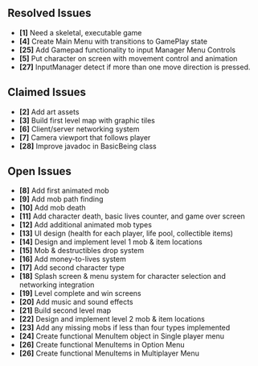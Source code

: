 ## Resolved Issues ##
- **[1]** Need a skeletal, executable game
- **[4]** Create Main Menu with transitions to GamePlay state
- **[25]** Add Gamepad functionality to input Manager Menu Controls
- **[5]** Put character on screen with movement control and animation
- **[27]** InputManager detect if more than one move direction is pressed.

## Claimed Issues ##
- **[2]** Add art assets
- **[3]** Build first level map with graphic tiles
- **[6]** Client/server networking system
- **[7]** Camera viewport that follows player
- **[28]** Improve javadoc in BasicBeing class

## Open Issues ##
- **[8]** Add first animated mob
- **[9]** Add mob path finding
- **[10]** Add mob death
- **[11]** Add character death, basic lives counter, and game over screen
- **[12]** Add additional animated mob types
- **[13]** UI design (health for each player, life pool, collectible items)
- **[14]** Design and implement level 1 mob & item locations
- **[15]** Mob & destructibles drop system
- **[16]** Add money-to-lives system
- **[17]** Add second character type
- **[18]** Splash screen & menu system for character selection and networking integration
- **[19]** Level complete and win screens
- **[20]** Add music and sound effects
- **[21]** Build second level map
- **[22]** Design and implement level 2 mob & item locations
- **[23]** Add any missing mobs if less than four types implemented
- **[24]** Create functional MenuItem object in Single player menu
- **[26]** Create functional MenuItems in Option Menu
- **[26]** Create functional MenuItems in Multiplayer Menu

